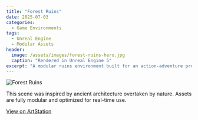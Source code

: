 ```yaml
---
title: "Forest Ruins"
date: 2025-07-03
categories:
  - Game Environments
tags:
  - Unreal Engine
  - Modular Assets
header:
  image: /assets/images/forest-ruins-hero.jpg
  caption: "Rendered in Unreal Engine 5"
excerpt: "A modular ruins environment built for an action-adventure prototype."
---
```


![Forest Ruins](/assets/images/forest-ruins-detail.jpg)

This scene was inspired by ancient architecture overtaken by nature. Assets are fully modular and optimized for real-time use.

[View on ArtStation](https://www.artstation.com/YOURNAME)
